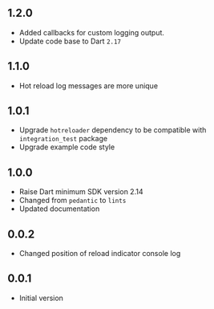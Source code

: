 ## 1.2.0

- Added callbacks for custom logging output.
- Update code base to Dart `2.17`

## 1.1.0

- Hot reload log messages are more unique

## 1.0.1

- Upgrade `hotreloader` dependency to be compatible with `integration_test` package
- Upgrade example code style

## 1.0.0

- Raise Dart minimum SDK version 2.14
- Changed from `pedantic` to `lints`
- Updated documentation

## 0.0.2

- Changed position of reload indicator console log

## 0.0.1

- Initial version
